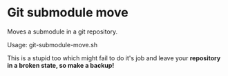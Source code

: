 Git submodule move
==================

Moves a submodule in a git repository.

Usage:
    git-submodule-move.sh <source> <dest>

This is a stupid too which might fail to do it's job and leave your **repository in a broken state, so make a backup!**

